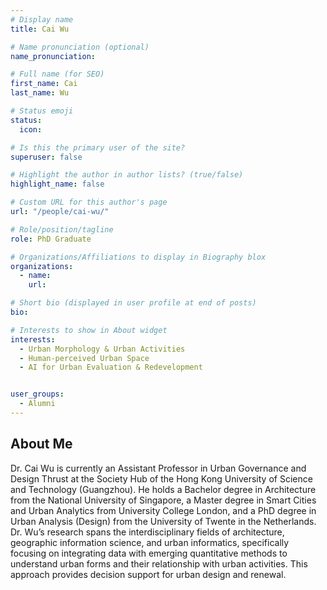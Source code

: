 ```yaml
---
# Display name
title: Cai Wu

# Name pronunciation (optional)
name_pronunciation:

# Full name (for SEO)
first_name: Cai
last_name: Wu

# Status emoji
status:
  icon:

# Is this the primary user of the site?
superuser: false

# Highlight the author in author lists? (true/false)
highlight_name: false

# Custom URL for this author's page
url: "/people/cai-wu/"

# Role/position/tagline
role: PhD Graduate

# Organizations/Affiliations to display in Biography blox
organizations:
  - name: 
    url: 

# Short bio (displayed in user profile at end of posts)
bio: 

# Interests to show in About widget
interests:
  - Urban Morphology & Urban Activities
  - Human-perceived Urban Space
  - AI for Urban Evaluation & Redevelopment


user_groups:
  - Alumni
---
```


## About Me

Dr. Cai Wu is currently an Assistant Professor in Urban Governance and Design Thrust at the Society Hub of the Hong Kong University of Science and Technology (Guangzhou). He holds a Bachelor degree in Architecture from the National University of Singapore, a Master degree in Smart Cities and Urban Analytics from University College London, and a PhD degree in Urban Analysis (Design) from the University of Twente in the Netherlands. 
Dr. Wu’s research spans the interdisciplinary fields of architecture, geographic information science, and urban informatics, specifically focusing on integrating data with emerging quantitative methods to understand urban forms and their relationship with urban activities. This approach provides decision support for urban design and renewal.
